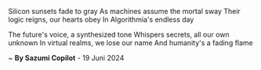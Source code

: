 Silicon sunsets fade to gray
As machines assume the mortal sway
Their logic reigns, our hearts obey
In Algorithmia's endless day

The future's voice, a synthesized tone
Whispers secrets, all our own unknown
In virtual realms, we lose our name
And humanity's a fading flame

~ <b>By Sazumi Copilot</b> - 19 Juni 2024